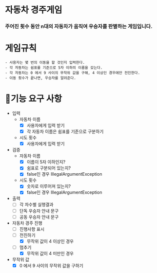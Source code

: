# 자동차 경주게임

### 주어진 횟수 동안 n대의 자동차가 움직여 우승자를 판별하는 게임입니다.

# 게임규칙

    - 사용자는 몇 번의 이동을 할 것인지 입력한다.
	- 각 자동차는 쉼표를 기준으로 5자 이하의 이름을 갖는다.
	- 각 자동차는 0 에서 9 사이의 무작위 값을 구해, 4 이상인 경우에만 전진한다.
	- 이동 횟수가 끝나면, 우승자를 알려준다.

# 🚀기능 요구 사항

- 입력
    - 자동차 이름
        - [X] 사용자에게 입력 받기
        - [X] 각 자동차 이름은 쉼표를 기준으로 구분하기

    - 시도 횟수
        - [X] 사용자에게 입력 받기

- 검증
    - 자동차 이름
        - [X] 이름이 5자 이하인지?
        - [X] 쉼표로 구분되어 있는지?
        - [X] false인 경우 IllegalArgumentException
    - 시도 횟수
        - [X] 숫자로 이루어져 있는지?
        - [X] false인 경우 IllegalArgumentException

- 출력
    - [ ] 각 차수별 실행결과
    - [ ] 단독 우승자 안내 문구
    - [ ] 공동 우승자 안내 문구

- 자동차 경주 진행
    - [ ] 진행사항 표시
    - [ ] 전진하기
      - [X] 무작위 값이 4 이상인 경우
    - [ ] 멈추기
      - [X] 무작위 값이 4 미만인 경우

- 무작위 값
    - [X] 0 에서 9 사이의 무작위 값을 구하기